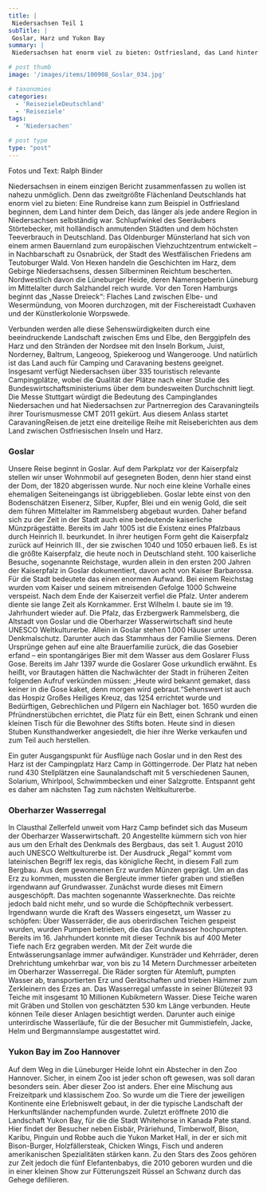 ```yaml
---
title: |
 Niedersachsen Teil 1
subTitle: |
 Goslar, Harz und Yukon Bay
summary: |
 Niedersachsen hat enorm viel zu bieten: Ostfriesland, das Land hinter dem Deich. Osnabrück, die Stadt des Westfälischen Friedens. Der Harz, das Gebirge Niedersachsens. Die Lüneburger Heide und das „Nasse Dreieck“ zwischen Elbe- und Wesermündung, von Mooren durchzogen, mit der Künstlerkolonie Worpswede.

# post thumb
image: '/images/items/100908_Goslar_034.jpg'

# taxonomies
categories: 
  - 'ReisezieleDeutschland'
  - 'Reiseziele'
tags:
  - 'Niedersachen'

# post type
type: "post"
---
```


Fotos und Text: Ralph Binder

Niedersachsen in einem einzigen Bericht zusammenfassen zu wollen ist nahezu unmöglich. Denn das zweitgrößte Flächenland Deutschlands hat enorm viel zu bieten: Eine Rundreise kann zum Beispiel in Ostfriesland beginnen, dem Land hinter dem Deich, das länger als jede andere Region in Niedersachsen selbständig war. Schlupfwinkel des Seeräubers Störtebecker, mit holländisch anmutenden Städten und dem höchsten Teeverbrauch in Deutschland. Das Oldenburger Münsterland hat sich von einem armen Bauernland zum europäischen Viehzuchtzentrum entwickelt – in Nachbarschaft zu Osnabrück, der Stadt des Westfälischen Friedens am Teutoburger Wald. Von Hexen handeln die Geschichten im Harz, dem Gebirge Niedersachsens, dessen Silberminen Reichtum bescherten. Nordwestlich davon die Lüneburger Heide, deren Namensgeberin Lüneburg im Mittelalter durch Salzhandel reich wurde. Vor den Toren Hamburgs beginnt das „Nasse Dreieck“: Flaches Land zwischen Elbe- und Wesermündung, von Mooren durchzogen, mit der Fischereistadt Cuxhaven und der Künstlerkolonie Worpswede.  

Verbunden werden alle diese Sehenswürdigkeiten durch eine beeindruckende Landschaft zwischen Ems und Elbe, den Berggipfeln des Harz und den Stränden der Nordsee mit den Inseln Borkum, Juist, Norderney, Baltrum, Langeoog, Spiekeroog und Wangerooge. Und natürlich ist das Land auch für Camping und Caravaning bestens geeignet. Insgesamt verfügt Niedersachsen über 335 touristisch relevante Campingplätze, wobei die Qualität der Plätze nach einer Studie des Bundeswirtschaftsministeriums über dem bundesweiten Durchschnitt liegt. Die Messe Stuttgart würdigt die Bedeutung des Campinglandes Niedersachen und hat Niedersachsen zur Partnerregion des Caravaningteils ihrer Tourismusmesse CMT 2011 gekürt. Aus diesem Anlass startet CaravaningReisen.de jetzt eine dreiteilige Reihe mit Reiseberichten aus dem Land zwischen Ostfriesischen Inseln und Harz.  

### Goslar

Unsere Reise beginnt in Goslar. Auf dem Parkplatz vor der Kaiserpfalz stellen wir unser Wohnmobil auf gesegneten Boden, denn hier stand einst der Dom, der 1820 abgerissen wurde. Nur noch eine kleine Vorhalle eines ehemaligen Seiteneingangs ist übriggeblieben. Goslar lebte einst von den Bodenschätzen Eisenerz, Silber, Kupfer, Blei und ein wenig Gold, die seit dem führen Mittelalter im Rammelsberg abgebaut wurden. Daher befand sich zu der Zeit in der Stadt auch eine bedeutende kaiserliche Münzprägestätte. Bereits im Jahr 1005 ist die Existenz eines Pfalzbaus durch Heinrich II. beurkundet. In ihrer heutigen Form geht die Kaiserpfalz zurück auf Heinrich III., der sie zwischen 1040 und 1050 erbauen ließ. Es ist die größte Kaiserpfalz, die heute noch in Deutschland steht. 100 kaiserliche Besuche, sogenannte Reichstage, wurden allein in den ersten 200 Jahren der Kaiserpfalz in Goslar dokumentiert, davon acht von Kaiser Barbarossa. Für die Stadt bedeutete das einen enormen Aufwand. Bei einem Reichstag wurden vom Kaiser und seinem mitreisenden Gefolge 1000 Schweine verspeist. Nach dem Ende der Kaiserzeit verfiel die Pfalz. Unter anderem diente sie lange Zeit als Kornkammer. Erst Wilhelm I. baute sie im 19. Jahrhundert wieder auf. Die Pfalz, das Erzbergwerk Rammelsberg, die Altstadt von Goslar und die Oberharzer Wasserwirtschaft sind heute UNESCO Weltkulturerbe. Allein in Goslar stehen 1.000 Häuser unter Denkmalschutz. Darunter auch das Stammhaus der Familie Siemens. Deren Ursprünge gehen auf eine alte Brauerfamilie zurück, die das Gosebier erfand – ein spontangäriges Bier mit dem Wasser aus dem Goslarer Fluss Gose. Bereits im Jahr 1397 wurde die Goslarer Gose urkundlich erwähnt. Es heißt, vor Brautagen hätten die Nachwächter der Stadt in früheren Zeiten folgenden Aufruf verkünden müssen: „Heute wird bekannt gemaket, dass keiner in die Gose kaket, denn morgen wird gebraut.“Sehenswert ist auch das Hospiz Großes Heiliges Kreuz, das 1254 errichtet wurde und Bedürftigen, Gebrechlichen und Pilgern ein Nachlager bot. 1650 wurden die Pfründnerstübchen errichtet, die Platz für ein Bett, einen Schrank und einen kleinen Tisch für die Bewohner des Stifts boten. Heute sind in diesen Stuben Kunsthandwerker angesiedelt, die hier ihre Werke verkaufen und zum Teil auch herstellen.  

Ein guter Ausgangspunkt für Ausflüge nach Goslar und in den Rest des Harz ist der Campingplatz Harz Camp in Göttingerrode. Der Platz hat neben rund 430 Stellplätzen eine Saunalandschaft mit 5 verschiedenen Saunen, Solarium, Whirlpool, Schwimmbecken und einer Salzgrotte. Entspannt geht es daher am nächsten Tag zum nächsten Weltkulturerbe.  

### Oberharzer Wasserregal

In Clausthal Zellerfeld unweit vom Harz Camp befindet sich das Museum der Oberharzer Wasserwirtschaft. 20 Angestellte kümmern sich von hier aus um den Erhalt des Denkmals des Bergbaus, das seit 1. August 2010 auch UNESCO Weltkulturerbe ist. Der Ausdruck „Regal“ kommt vom lateinischen Begriff lex regis, das königliche Recht, in diesem Fall zum Bergbau. Aus dem gewonnenen Erz wurden Münzen geprägt. Um an das Erz zu kommen, mussten die Bergleute immer tiefer graben und stießen irgendwann auf Grundwasser. Zunächst wurde dieses mit Eimern ausgeschöpft. Das machten sogenannte Wasserknechte. Das reichte jedoch bald nicht mehr, und so wurde die Schöpftechnik verbessert. Irgendwann wurde die Kraft des Wassers eingesetzt, um Wasser zu schöpfen: Über Wasserräder, die aus oberirdischen Teichen gespeist wurden, wurden Pumpen betrieben, die das Grundwasser hochpumpten. Bereits im 16. Jahrhundert konnte mit dieser Technik bis auf 400 Meter Tiefe nach Erz gegraben werden. Mit der Zeit wurde die Entwässerungsanlage immer aufwändiger. Kunsträder und Kehrräder, deren Drehrichtung umkehrbar war, von bis zu 14 Metern Durchmesser arbeiteten im Oberharzer Wasserregal. Die Räder sorgten für Atemluft, pumpten Wasser ab, transportierten Erz und Gerätschaften und trieben Hämmer zum Zerkleinern des Erzes an. Das Wasserregal umfasste in seiner Blütezeit 93 Teiche mit insgesamt 10 Millionen Kubikmetern Wasser. Diese Teiche waren mit Gräben und Stollen von geschätzten 530 km Länge verbunden. Heute können Teile dieser Anlagen besichtigt werden. Darunter auch einige unterirdische Wasserläufe, für die der Besucher mit Gummistiefeln, Jacke, Helm und Bergmannslampe ausgestattet wird.  

### Yukon Bay im Zoo Hannover

Auf dem Weg in die Lüneburger Heide lohnt ein Abstecher in den Zoo Hannover. Sicher, in einem Zoo ist jeder schon oft gewesen, was soll daran besonders sein. Aber dieser Zoo ist anders. Eher eine Mischung aus Freizeitpark und klassischem Zoo. So wurde um die Tiere der jeweiligen Kontinente eine Erlebniswelt gebaut, in der die typische Landschaft der Herkunftsländer nachempfunden wurde. Zuletzt eröffnete 2010 die Landschaft Yukon Bay, für die die Stadt Whitehorse in Kanada Pate stand. Hier findet der Besucher neben Eisbär, Präriehund, Timberwolf, Bison, Karibu, Pinguin und Robbe auch die Yukon Market Hall, in der er sich mit Bison-Burger, Holzfällersteak, Chicken Wings, Fisch und anderen amerikanischen Spezialitäten stärken kann. Zu den Stars des Zoos gehören zur Zeit jedoch die fünf Elefantenbabys, die 2010 geboren wurden und die in einer kleinen Show zur Fütterungszeit Rüssel an Schwanz durch das Gehege defilieren.